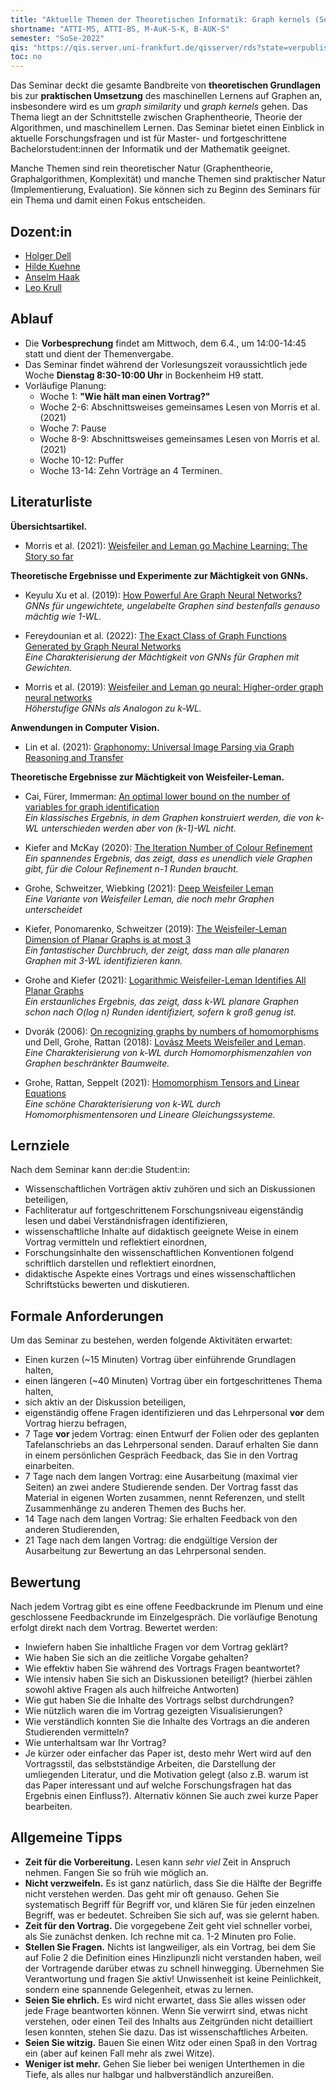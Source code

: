 ```yaml
---
title: "Aktuelle Themen der Theoretischen Informatik: Graph kernels (Seminar)"
shortname: "ATTI-MS, ATTI-BS, M-AuK-S-K, B-AUK-S"
semester: "SoSe-2022"
qis: "https://qis.server.uni-frankfurt.de/qisserver/rds?state=verpublish&status=init&vmfile=no&publishid=335452&moduleCall=webInfo&publishConfFile=webInfo&publishSubDir=veranstaltung"
toc: no
---
```


Das Seminar deckt die gesamte Bandbreite von **theoretischen Grundlagen** bis zur **praktischen Umsetzung** des maschinellen Lernens auf Graphen an, insbesondere wird es um _graph similarity_ und _graph kernels_ gehen.
Das Thema liegt an der Schnittstelle zwischen Graphentheorie, Theorie der Algorithmen, und maschinellem Lernen.
Das Seminar bietet einen Einblick in aktuelle Forschungsfragen und ist für Master- und fortgeschrittene Bachelorstudent:innen der Informatik und der Mathematik geeignet.

Manche Themen sind rein theoretischer Natur (Graphentheorie, Graphalgorithmen, Komplexität) und manche Themen sind praktischer Natur (Implementierung, Evaluation). Sie können sich zu Beginn des Seminars für ein Thema und damit einen Fokus entscheiden.

## Dozent:in

- [Holger Dell](/~dell/)
- [Hilde Kuehne](https://hildekuehne.github.io/)
- [Anselm Haak](/~haak/)
- [Leo Krull](/~krull/)

## Ablauf

- Die **Vorbesprechung** findet am Mittwoch, dem 6.4., um 14:00-14:45 statt und dient der Themenvergabe.
- Das Seminar findet während der Vorlesungszeit voraussichtlich jede Woche **Dienstag 8:30-10:00 Uhr** in Bockenheim H9 statt.
- Vorläufige Planung:
  - Woche 1: **"Wie hält man einen Vortrag?"**
  - Woche 2-6: Abschnittsweises gemeinsames Lesen von Morris et al. (2021)
  - Woche 7: Pause
  - Woche 8-9: Abschnittsweises gemeinsames Lesen von Morris et al. (2021)
  - Woche 10-12: Puffer
  - Woche 13-14: Zehn Vorträge an 4 Terminen.

## Literaturliste

**Übersichtsartikel.**

- Morris et al. (2021): [Weisfeiler and Leman go Machine Learning: The Story so far](https://arxiv.org/pdf/2112.09992.pdf)

**Theoretische Ergebnisse und Experimente zur Mächtigkeit von GNNs.**

- Keyulu Xu et al. (2019): [How Powerful Are Graph Neural Networks?](https://arxiv.org/pdf/1810.00826)\
  _GNNs für ungewichtete, ungelabelte Graphen sind bestenfalls genauso mächtig wie 1-WL._

- Fereydounian et al. (2022): [The Exact Class of Graph Functions Generated by Graph Neural Networks](https://arxiv.org/pdf/2202.08833.pdf)\
  _Eine Charakterisierung der Mächtigkeit von GNNs für Graphen mit Gewichten._

- Morris et al. (2019): [Weisfeiler and Leman go neural: Higher-order graph neural networks](https://arxiv.org/pdf/1810.02244.pdf)\
  _Höherstufige GNNs als Analogon zu k-WL._

**Anwendungen in Computer Vision.**

- Lin et al. (2021): [Graphonomy: Universal Image Parsing via Graph Reasoning and Transfer](https://arxiv.org/abs/2101.10620)

**Theoretische Ergebnisse zur Mächtigkeit von Weisfeiler-Leman.**

- Cai, Fürer, Immerman: [An optimal lower bound on the number of variables for graph identification](http://www.cs.umass.edu/~immerman/pub/opt.pdf)\
  _Ein klassisches Ergebnis, in dem Graphen konstruiert werden, die von k-WL unterschieden werden aber von (k-1)-WL nicht._

- Kiefer and McKay (2020): [The Iteration Number of Colour Refinement](https://arxiv.org/pdf/2005.10182.pdf)\
  _Ein spannendes Ergebnis, das zeigt, dass es unendlich viele Graphen gibt, für die Colour Refinement n-1 Runden braucht._

- Grohe, Schweitzer, Wiebking (2021): [Deep Weisfeiler Leman](https://arxiv.org/pdf/2003.10935)\
  _Eine Variante von Weisfeiler Leman, die noch mehr Graphen unterscheidet_

- Kiefer, Ponomarenko, Schweitzer (2019): [The Weisfeiler-Leman Dimension of Planar Graphs is at most 3](https://arxiv.org/pdf/1708.07354)\
  _Ein fantastischer Durchbruch, der zeigt, dass man alle planaren Graphen mit 3-WL identifizieren kann._

- Grohe and Kiefer (2021): [Logarithmic Weisfeiler-Leman Identifies All Planar Graphs](https://arxiv.org/pdf/2106.16218.pdf)\
  _Ein erstaunliches Ergebnis, das zeigt, dass k-WL planare Graphen schon nach O(log n) Runden identifiziert, sofern k groß genug ist._

- Dvorák (2006): [On recognizing graphs by numbers of homomorphisms](https://iti.mff.cuni.cz/series/2006/287.pdf) und Dell, Grohe, Rattan (2018): [Lovász Meets Weisfeiler and Leman](https://arxiv.org/pdf/1802.08876).\
  _Eine Charakterisierung von k-WL durch Homomorphismenzahlen von Graphen beschränkter Baumweite._

- Grohe, Rattan, Seppelt (2021): [Homomorphism Tensors and Linear Equations](https://arxiv.org/pdf/2111.11313.pdf)\
  _Eine schöne Charakterisierung von k-WL durch Homomorphismentensoren und Lineare Gleichungssysteme._

## Lernziele

Nach dem Seminar kann der:die Student:in:

- Wissenschaftlichen Vorträgen aktiv zuhören und sich an Diskussionen beteiligen,
- Fachliteratur auf fortgeschrittenem Forschungsniveau eigenständig lesen und dabei Verständnisfragen identifizieren,
- wissenschaftliche Inhalte auf didaktisch geeignete Weise in einem Vortrag vermitteln und reflektiert einordnen,
- Forschungsinhalte den wissenschaftlichen Konventionen folgend schriftlich darstellen und reflektiert einordnen,
- didaktische Aspekte eines Vortrags und eines wissenschaftlichen Schriftstücks bewerten und diskutieren.

## Formale Anforderungen

Um das Seminar zu bestehen, werden folgende Aktivitäten erwartet:

- Einen kurzen (~15 Minuten) Vortrag über einführende Grundlagen halten,
- einen längeren (~40 Minuten) Vortrag über ein fortgeschrittenes Thema halten,
- sich aktiv an der Diskussion beteiligen,
- eigenständig offene Fragen identifizieren und das Lehrpersonal **vor** dem Vortrag hierzu befragen,
- 7 Tage **vor** jedem Vortrag: einen Entwurf der Folien oder des geplanten Tafelanschriebs an das Lehrpersonal senden. Darauf erhalten Sie dann in einem persönlichen Gespräch Feedback, das Sie in den Vortrag einarbeiten.
- 7 Tage nach dem langen Vortrag: eine Ausarbeitung (maximal vier Seiten) an zwei andere Studierende senden. Der Vortrag fasst das Material in eigenen Worten zusammen, nennt Referenzen, und stellt Zusammenhänge zu anderen Themen des Buchs her.
- 14 Tage nach dem langen Vortrag: Sie erhalten Feedback von den anderen Studierenden,
- 21 Tage nach dem langen Vortrag: die endgültige Version der Ausarbeitung zur Bewertung an das Lehrpersonal senden.

## Bewertung

Nach jedem Vortrag gibt es eine offene Feedbackrunde im Plenum und eine geschlossene Feedbackrunde im Einzelgespräch. Die vorläufige Benotung erfolgt direkt nach dem Vortrag. Bewertet werden:

- Inwiefern haben Sie inhaltliche Fragen vor dem Vortrag geklärt?
- Wie haben Sie sich an die zeitliche Vorgabe gehalten?
- Wie effektiv haben Sie während des Vortrags Fragen beantwortet?
- Wie intensiv haben Sie sich an Diskussionen beteiligt? (hierbei zählen sowohl aktive Fragen als auch hilfreiche Antworten)
- Wie gut haben Sie die Inhalte des Vortrags selbst durchdrungen?
- Wie nützlich waren die im Vortrag gezeigten Visualisierungen?
- Wie verständlich konnten Sie die Inhalte des Vortrags an die anderen Studierenden vermitteln?
- Wie unterhaltsam war Ihr Vortrag?
- Je kürzer oder einfacher das Paper ist, desto mehr Wert wird auf den Vortragsstil, das selbstständige Arbeiten, die Darstellung der umliegenden Literatur, und die Motivation gelegt (also z.B. warum ist das Paper interessant und auf welche Forschungsfragen hat das Ergebnis einen Einfluss?). Alternativ können Sie auch zwei kurze Paper bearbeiten.

## Allgemeine Tipps

- **Zeit für die Vorbereitung.** Lesen kann _sehr viel_ Zeit in Anspruch nehmen. Fangen Sie so früh wie möglich an.
- **Nicht verzweifeln.** Es ist ganz natürlich, dass Sie die Hälfte der Begriffe nicht verstehen werden. Das geht mir oft genauso. Gehen Sie systematisch Begriff für Begriff vor, und klären Sie für jeden einzelnen Begriff, was er bedeutet. Schreiben Sie sich auf, was sie gelernt haben.
- **Zeit für den Vortrag.** Die vorgegebene Zeit geht viel schneller vorbei, als Sie zunächst denken. Ich rechne mit ca. 1-2 Minuten pro Folie.
- **Stellen Sie Fragen.** Nichts ist langweiliger, als ein Vortrag, bei dem Sie auf Folie 2 die Definition eines Hinzlipunzli nicht verstanden haben, weil der Vortragende darüber etwas zu schnell hinwegging. Übernehmen Sie Verantwortung und fragen Sie aktiv! Unwissenheit ist keine Peinlichkeit, sondern eine spannende Gelegenheit, etwas zu lernen.
- **Seien Sie ehrlich.** Es wird nicht erwartet, dass Sie alles wissen oder jede Frage beantworten können. Wenn Sie verwirrt sind, etwas nicht verstehen, oder einen Teil des Inhalts aus Zeitgründen nicht detailliert lesen konnten, stehen Sie dazu. Das ist wissenschaftliches Arbeiten.
- **Seien Sie witzig.** Bauen Sie einen Witz oder einen Spaß in den Vortrag ein (aber auf keinen Fall mehr als zwei Witze).
- **Weniger ist mehr.** Gehen Sie lieber bei wenigen Unterthemen in die Tiefe, als alles nur halbgar und halbverständlich anzureißen.

